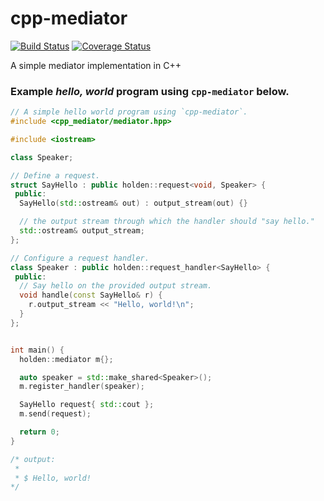 # cpp-mediator
[![Build Status](https://travis-ci.org/nolanholden/cpp-mediator.svg?branch=master)](https://travis-ci.org/nolanholden/cpp-mediator)
[![Coverage Status](https://coveralls.io/repos/github/nolanholden/cpp-mediator/badge.svg?branch=master)](https://coveralls.io/github/nolanholden/cpp-mediator?branch=master)

A simple mediator implementation in C++ 

### Example _hello, world_ program using `cpp-mediator` below.
```c++
// A simple hello world program using `cpp-mediator`.
#include <cpp_mediator/mediator.hpp>

#include <iostream>

class Speaker;

// Define a request.
struct SayHello : public holden::request<void, Speaker> {
 public:
  SayHello(std::ostream& out) : output_stream(out) {}

  // the output stream through which the handler should "say hello."
  std::ostream& output_stream;
};

// Configure a request handler.
class Speaker : public holden::request_handler<SayHello> {
 public:
  // Say hello on the provided output stream.
  void handle(const SayHello& r) {
    r.output_stream << "Hello, world!\n";
  }
};


int main() {
  holden::mediator m{};

  auto speaker = std::make_shared<Speaker>();
  m.register_handler(speaker);

  SayHello request{ std::cout };
  m.send(request);

  return 0;
}

/* output:
 *
 * $ Hello, world!
*/
```
